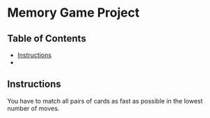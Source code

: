 # Memory Game Project

## Table of Contents

* [Instructions](#instructions)
* [Play]: https://shiraazah.github.io/memory-game/.

## Instructions

You have to match all pairs of cards as fast as possible in the lowest number of moves.
